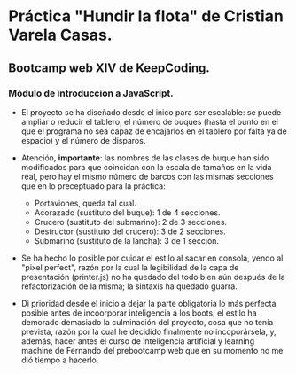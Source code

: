 # Práctica "Hundir la flota" de Cristian Varela Casas.
## Bootcamp web XIV de KeepCoding.
### Módulo de introducción a JavaScript.

* El proyecto se ha diseñado desde el inico para ser escalable: se puede ampliar o reducir el tablero, el número de buques (hasta el punto en el que el programa no sea capaz de encajarlos en el tablero por falta ya de espacio) y el número de disparos.

* Atención, **importante**: las nombres de las clases de buque han sido modificados para que coincidan con la escala de tamaños en la vida real, pero hay el mismo número de barcos con las mismas secciones que en lo preceptuado para la práctica:
    * Portaviones, queda tal cual.
    * Acorazado (sustituto del buque): 1 de 4 secciones.
    * Crucero (sustituto del submarino): 2 de 3 secciones.
    * Destructor (sustituto del crucero): 3 de 2 secciones.
    * Submarino (sustituto de la lancha): 3 de 1 sección.

* Se ha hecho lo posible por cuidar el estilo al sacar en consola, yendo al "pixel perfect", razón por la cual la
legibilidad de la capa de presentación (printer.js) no ha quedado del todo bien aún después de la refactorización de la misma; la sintaxis ha quedado guarra.

* Di prioridad desde el inicio a dejar la parte obligatoria lo más perfecta posible antes de incoorporar inteligencia a los boots; el estilo ha demorado demasiado la culminación del proyecto, cosa que no tenía prevista, razón por la cual he decidido finalmente no incoporársela, y, además, hacer antes el curso de inteligencia artificial y learning machine de Fernando del prebootcamp web que en su momento no me dió tiempo a hacerlo.
